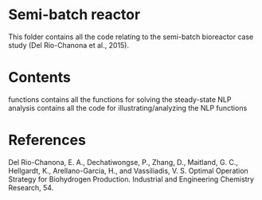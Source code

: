 # Semi-batch reactor

This folder contains all the code relating to the semi-batch bioreactor case study (Del Rio-Chanona et al., 2015).

# Contents

functions 		contains all the functions for solving the steady-state NLP
analysis 		contains all the code for illustrating/analyzing the NLP functions

# References

Del Rio-Chanona, E. A., Dechatiwongse, P., Zhang, D., Maitland, G. C., Hellgardt, K., Arellano-Garcia, H., and Vassiliadis, V. S. Optimal Operation Strategy for Biohydrogen Production. Industrial and Engineering Chemistry Research, 54.
